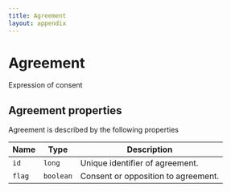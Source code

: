 ```yaml
---
title: Agreement 
layout: appendix
---
```


#  Agreement 

Expression of consent 

## Agreement properties

Agreement is described by the following properties


Name            	 | Type      | Description
-----|---------------|----------------------
`id`            	 |`long`     | Unique identifier of agreement.
`flag`      		 |`boolean`  | Consent or opposition to agreement.




